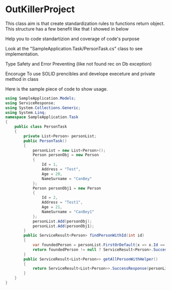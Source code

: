 # OutKillerProject

This class aim is that create standardization rules to functions return object. This structure has a few benefit like that I showed in below

 Help you to code standartizion and coverage of code's purpose

 Look at the "SampleApplication.Task/PersonTask.cs" class to see implementation.  

 Type Safety and Error Preventing (like not found rec on Db exception)

 Encoruge To use SOLID prencibles and develope execeture and private method in class

Here is the sample piece of code to show usage.
``` c#
using SampleApplication.Models;
using ServiceResponse;
using System.Collections.Generic;
using System.Linq;
namespace SampleApplication.Task
{
    public class PersonTask
    {
        private List<Person> personList;
        public PersonTask()
        {
            personList = new List<Person>();
            Person personObj = new Person
            {
                Id = 1,
                Address = "Test",
                Age = 20,
                NameSurname = "CanBey"
            };
            Person personObj1 = new Person
            {
                Id = 2,
                Address = "Test1",
                Age = 21,
                NameSurname = "CanBey1"
            };
            personList.Add(personObj);
            personList.Add(personObj1);
        }
        public ServiceResult<Person> findPersonWithId(int id)
        {
            var foundedPerson = personList.FirstOrDefault(x => x.Id == id);
            return foundedPerson != null ? ServiceResult<Person>.SuccessResponse(foundedPerson) : ServiceResult<Person>.FailResponse("Record not found.");
        }
        public ServiceResult<List<Person>> getAllPersonWithHelper()
        {
            return ServiceResult<List<Person>>.SuccessResponse(personList);
        }
    }
}
```
